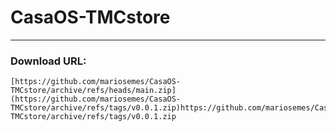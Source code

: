 # CasaOS-TMCstore

---

### Download URL:

    [https://github.com/mariosemes/CasaOS-TMCstore/archive/refs/heads/main.zip](https://github.com/mariosemes/CasaOS-TMCstore/archive/refs/tags/v0.0.1.zip)https://github.com/mariosemes/CasaOS-TMCstore/archive/refs/tags/v0.0.1.zip
 
